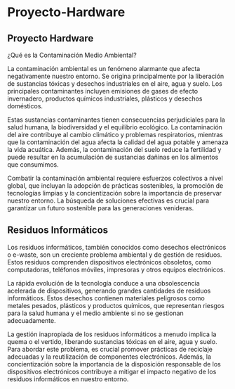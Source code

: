 # Proyecto-Hardware
## Proyecto Hardware

¿Qué es la Contaminación Medio Ambiental?

La contaminación ambiental es un fenómeno alarmante que afecta negativamente nuestro entorno. Se origina principalmente por la liberación de sustancias tóxicas y desechos industriales en el aire, agua y suelo. Los principales contaminantes incluyen emisiones de gases de efecto invernadero, productos químicos industriales, plásticos y desechos domésticos.

Estas sustancias contaminantes tienen consecuencias perjudiciales para la salud humana, la biodiversidad y el equilibrio ecológico. La contaminación del aire contribuye al cambio climático y problemas respiratorios, mientras que la contaminación del agua afecta la calidad del agua potable y amenaza la vida acuática. Además, la contaminación del suelo reduce la fertilidad y puede resultar en la acumulación de sustancias dañinas en los alimentos que consumimos.

Combatir la contaminación ambiental requiere esfuerzos colectivos a nivel global, que incluyan la adopción de prácticas sostenibles, la promoción de tecnologías limpias y la concientización sobre la importancia de preservar nuestro entorno. La búsqueda de soluciones efectivas es crucial para garantizar un futuro sostenible para las generaciones venideras.

## Residuos Informáticos

Los residuos informáticos, también conocidos como desechos electrónicos o e-waste, son un creciente problema ambiental y de gestión de residuos. Estos residuos comprenden dispositivos electrónicos obsoletos, como computadoras, teléfonos móviles, impresoras y otros equipos electrónicos.

La rápida evolución de la tecnología conduce a una obsolescencia acelerada de dispositivos, generando grandes cantidades de residuos informáticos. Estos desechos contienen materiales peligrosos como metales pesados, plásticos y productos químicos, que representan riesgos para la salud humana y el medio ambiente si no se gestionan adecuadamente.

La gestión inapropiada de los residuos informáticos a menudo implica la quema o el vertido, liberando sustancias tóxicas en el aire, agua y suelo. Para abordar este problema, es crucial promover prácticas de reciclaje adecuadas y la reutilización de componentes electrónicos. Además, la concientización sobre la importancia de la disposición responsable de los dispositivos electrónicos contribuye a mitigar el impacto negativo de los residuos informáticos en nuestro entorno.

